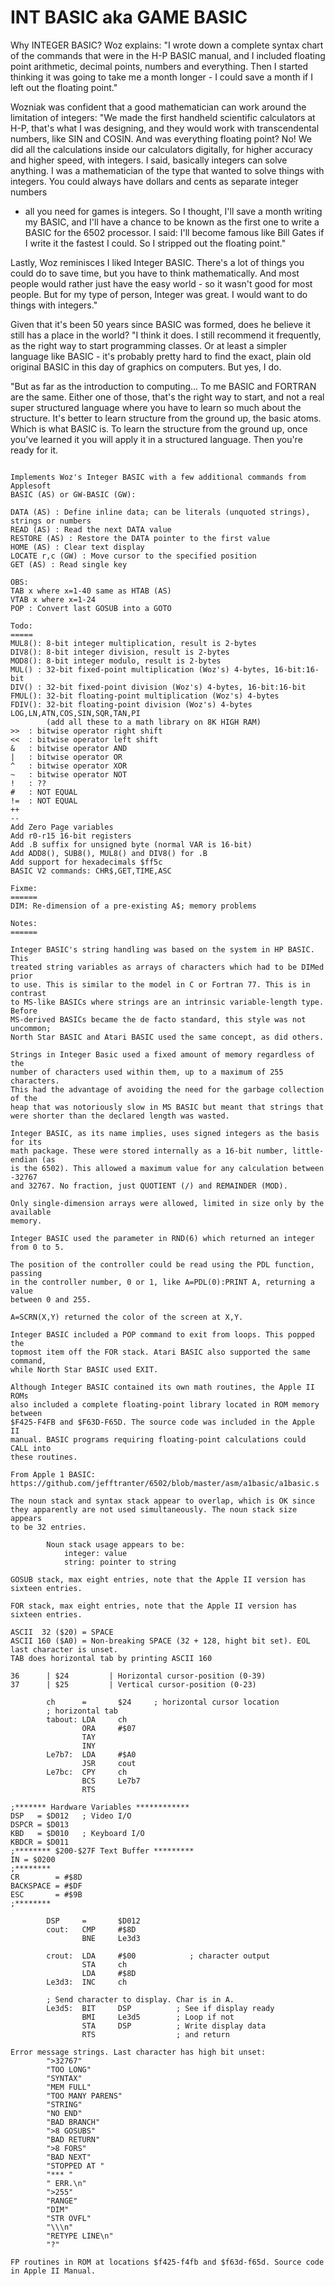 INT BASIC aka GAME BASIC
========================

Why INTEGER BASIC? Woz explains: "I wrote down a complete syntax chart of the
commands that were in the H-P BASIC manual, and I included floating point
arithmetic, decimal points, numbers and everything. Then I started thinking
it was going to take me a month longer - I could save a month if I left out
the floating point."

Wozniak was confident that a good mathematician can work around the
limitation of integers: "We made the first handheld scientific calculators at
H-P, that's what I was designing, and they would work with transcendental
numbers, like SIN and COSIN. And was everything floating point? No! We did
all the calculations inside our calculators digitally, for higher accuracy
and higher speed, with integers. I said, basically integers can solve
anything. I was a mathematician of the type that wanted to solve things with
integers. You could always have dollars and cents as separate integer numbers
- all you need for games is integers. So I thought, I'll save a month writing
my BASIC, and I'll have a chance to be known as the first one to write a
BASIC for the 6502 processor. I said: I'll become famous like Bill Gates if I
write it the fastest I could. So I stripped out the floating point."

Lastly, Woz reminisces I liked Integer BASIC. There's a lot of things you
could do to save time, but you have to think mathematically. And most people
would rather just have the easy world - so it wasn't good for most people.
But for my type of person, Integer was great. I would want to do things with
integers."

Given that it's been 50 years since BASIC was formed, does he believe it
still has a place in the world? "I think it does. I still recommend it
frequently, as the right way to start programming classes. Or at least a
simpler language like BASIC - it's probably pretty hard to find the exact,
plain old original BASIC in this day of graphics on computers. But yes, I do.

"But as far as the introduction to computing... To me BASIC and FORTRAN are
the same. Either one of those, that's the right way to start, and not a real
super structured language where you have to learn so much about the
structure. It's better to learn structure from the ground up, the basic
atoms. Which is what BASIC is. To learn the structure from the ground up,
once you've learned it you will apply it in a structured language. Then
you're ready for it.

~~~~~~

Implements Woz's Integer BASIC with a few additional commands from Applesoft
BASIC (AS) or GW-BASIC (GW):

DATA (AS) : Define inline data; can be literals (unquoted strings), strings or numbers
READ (AS) : Read the next DATA value
RESTORE (AS) : Restore the DATA pointer to the first value
HOME (AS) : Clear text display
LOCATE r,c (GW) : Move cursor to the specified position
GET (AS) : Read single key

OBS:
TAB x where x=1-40 same as HTAB (AS)
VTAB x where x=1-24
POP : Convert last GOSUB into a GOTO

Todo:
=====
MUL8(): 8-bit integer multiplication, result is 2-bytes
DIV8(): 8-bit integer division, result is 2-bytes
MOD8(): 8-bit integer modulo, result is 2-bytes
MUL() : 32-bit fixed-point multiplication (Woz's) 4-bytes, 16-bit:16-bit
DIV() : 32-bit fixed-point division (Woz's) 4-bytes, 16-bit:16-bit
FMUL(): 32-bit floating-point multiplication (Woz's) 4-bytes
FDIV(): 32-bit floating-point division (Woz's) 4-bytes
LOG,LN,ATN,COS,SIN,SQR,TAN,PI
        (add all these to a math library on 8K HIGH RAM)
>>  : bitwise operator right shift 
<<  : bitwise operator left shift
&   : bitwise operator AND
|   : bitwise operator OR
^   : bitwise operator XOR
~   : bitwise operator NOT
!   : ??
#   : NOT EQUAL
!=  : NOT EQUAL
++
--
Add Zero Page variables
Add r0-r15 16-bit registers
Add .B suffix for unsigned byte (normal VAR is 16-bit)
Add ADD8(), SUB8(), MUL8() and DIV8() for .B
Add support for hexadecimals $ff5c
BASIC V2 commands: CHR$,GET,TIME,ASC

Fixme:
======
DIM: Re-dimension of a pre-existing A$; memory problems

Notes:
====== 

Integer BASIC's string handling was based on the system in HP BASIC. This
treated string variables as arrays of characters which had to be DIMed prior
to use. This is similar to the model in C or Fortran 77. This is in contrast
to MS-like BASICs where strings are an intrinsic variable-length type. Before
MS-derived BASICs became the de facto standard, this style was not uncommon;
North Star BASIC and Atari BASIC used the same concept, as did others.

Strings in Integer Basic used a fixed amount of memory regardless of the
number of characters used within them, up to a maximum of 255 characters.
This had the advantage of avoiding the need for the garbage collection of the
heap that was notoriously slow in MS BASIC but meant that strings that
were shorter than the declared length was wasted.

Integer BASIC, as its name implies, uses signed integers as the basis for its
math package. These were stored internally as a 16-bit number, little-endian (as
is the 6502). This allowed a maximum value for any calculation between -32767
and 32767. No fraction, just QUOTIENT (/) and REMAINDER (MOD).

Only single-dimension arrays were allowed, limited in size only by the available
memory.

Integer BASIC used the parameter in RND(6) which returned an integer from 0 to 5.

The position of the controller could be read using the PDL function, passing
in the controller number, 0 or 1, like A=PDL(0):PRINT A, returning a value
between 0 and 255.

A=SCRN(X,Y) returned the color of the screen at X,Y.

Integer BASIC included a POP command to exit from loops. This popped the
topmost item off the FOR stack. Atari BASIC also supported the same command,
while North Star BASIC used EXIT.

Although Integer BASIC contained its own math routines, the Apple II ROMs
also included a complete floating-point library located in ROM memory between
$F425-F4FB and $F63D-F65D. The source code was included in the Apple II
manual. BASIC programs requiring floating-point calculations could CALL into
these routines.

From Apple 1 BASIC:
https://github.com/jefftranter/6502/blob/master/asm/a1basic/a1basic.s

The noun stack and syntax stack appear to overlap, which is OK since
they apparently are not used simultaneously. The noun stack size appears
to be 32 entries.

        Noun stack usage appears to be:
            integer: value
            string: pointer to string

GOSUB stack, max eight entries, note that the Apple II version has sixteen entries.

FOR stack, max eight entries, note that the Apple II version has sixteen entries.

ASCII  32 ($20) = SPACE
ASCII 160 ($A0) = Non-breaking SPACE (32 + 128, hight bit set). EOL last character is unset.
TAB does horizontal tab by printing ASCII 160

36      | $24         | Horizontal cursor-position (0-39)
37      | $25         | Vertical cursor-position (0-23)

        ch      =       $24     ; horizontal cursor location
        ; horizontal tab
        tabout: LDA     ch
                ORA     #$07
                TAY
                INY
        Le7b7:  LDA     #$A0
                JSR     cout
        Le7bc:  CPY     ch
                BCS     Le7b7
                RTS

;******* Hardware Variables ************
DSP   = $D012	; Video I/O
DSPCR = $D013
KBD   = $D010	; Keyboard I/O
KBDCR = $D011
;******** $200-$27F Text Buffer *********
IN = $0200
;********
CR        = #$8D
BACKSPACE = #$DF
ESC       = #$9B
;********

        DSP     =       $D012
        cout:   CMP     #$8D
                BNE     Le3d3
        
        crout:  LDA     #$00            ; character output
                STA     ch
                LDA     #$8D
        Le3d3:  INC     ch
        
        ; Send character to display. Char is in A.
        Le3d5:  BIT     DSP          ; See if display ready
                BMI     Le3d5        ; Loop if not
                STA     DSP          ; Write display data
                RTS                  ; and return

Error message strings. Last character has high bit unset:
        ">32767"
        "TOO LONG"
        "SYNTAX"
        "MEM FULL"
        "TOO MANY PARENS"
        "STRING"
        "NO END"
        "BAD BRANCH"
        ">8 GOSUBS"
        "BAD RETURN"
        ">8 FORS"
        "BAD NEXT"
        "STOPPED AT "
        "*** "
        " ERR.\n"
        ">255"
        "RANGE"
        "DIM"
        "STR OVFL"
        "\\\n"
        "RETYPE LINE\n"
        "?"

FP routines in ROM at locations $f425-f4fb and $f63d-f65d. Source code in Apple II Manual.